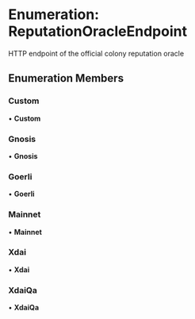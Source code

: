 # Enumeration: ReputationOracleEndpoint

HTTP endpoint of the official colony reputation oracle

## Enumeration Members

### Custom

• **Custom**

### Gnosis

• **Gnosis**

### Goerli

• **Goerli**

### Mainnet

• **Mainnet**

### Xdai

• **Xdai**

### XdaiQa

• **XdaiQa**
